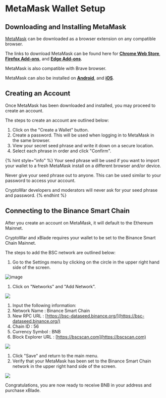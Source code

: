 # MetaMask Wallet Setup

## Downloading and Installing MetaMask

[MetaMask](https://metamask.io/) can be downloaded as a browser extension on any compatible browser.

The links to download MetaMask can be found here for [**Chrome Web Store**](https://chrome.google.com/webstore/detail/metamask/nkbihfbeogaeaoehlefnkodbefgpgknn), [**Firefox Add-ons**](https://addons.mozilla.org/en-US/firefox/addon/ether-metamask/), and [**Edge Add-ons**](https://microsoftedge.microsoft.com/addons/detail/metamask/ejbalbakoplchlghecdalmeeeajnimhm).

MetaMask is also compatible with Brave browser.

MetaMask can also be installed on [**Android**](https://play.google.com/store/apps/details?id=io.metamask&hl=en_US&ref=producthunt&_branch_match_id=739701339152755845), and [**iOS**](https://apps.apple.com/us/app/metamask/id1438144202?_branch_match_id=739701339152755845).

## Creating an Account

Once MetaMask has been downloaded and installed, you may proceed to create an account.

The steps to create an account are outlined below:

1. Click on the "Create a Wallet" button.
2. Create a password. This will be used when logging in to MetaMask in the same browser.
3. View your secret seed phrase and write it down on a secure location.
4. Select each phrase in order and click "Confirm".

{% hint style="info" %}
Your seed phrase will be used if you want to import your wallet to a fresh MetaMask install on a different browser and/or device.

Never give your seed phrase out to anyone. This can be used similar to your password to access your account.

CryptoWar developers and moderators will never ask for your seed phrase and password.
{% endhint %}

## Connecting to the Binance Smart Chain

After you create an account on MetaMask, it will default to the Ethereum Mainnet.

CryptoWar and xBlade requires your wallet to be set to the Binance Smart Chain Mainnet.

The steps to add the BSC network are outlined below:

1. Go to the Settings menu by clicking on the circle in the upper right hand side of the screen.

![image](https://user-images.githubusercontent.com/90205972/133454958-f88249b2-6fc1-4a26-83bc-e54e8f14f81b.png)


1. Click on "Networks" and "Add Network".

![](https://github.com/ElasticBTC-XBT/CryptoWar-Wiki/tree/534c0aa13bb170622866cfb21d20deb8b8953046/.gitbook/assets/networks-metamask.png)

1. Input the following information:
2. Network Name : Binance Smart Chain
3. New RPC URL : [https://bsc-dataseed.binance.org/](https://bsc-dataseed.binance.org/)
4. Chain ID : 56
5. Currency Symbol : BNB
6. Block Explorer URL : [https://bscscan.com](https://bscscan.com)

![](https://github.com/ElasticBTC-XBT/CryptoWar-Wiki/tree/534c0aa13bb170622866cfb21d20deb8b8953046/.gitbook/assets/networks-info-metamask.png)

1. Click "Save" and return to the main menu.
2. Verify that your MetaMask has been set to the Binance Smart Chain network in the upper right hand side of the screen.

![](https://github.com/ElasticBTC-XBT/CryptoWar-Wiki/tree/534c0aa13bb170622866cfb21d20deb8b8953046/.gitbook/assets/set-to-bsc-metamask.png)

Congratulations, you are now ready to receive BNB in your address and purchase xBlade.

